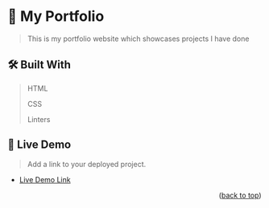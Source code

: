 # 📖 My Portfolio

>This is my portfolio website which showcases projects I have done


## 🛠 Built With <a name="built-with"></a>

> HTML
>
> 
> CSS
>
> Linters

<!-- Features -->

<!-- LIVE DEMO -->

## 🚀 Live Demo <a name="live-demo"></a>

> Add a link to your deployed project.

- [Live Demo Link](https://google.com)

<p align="right">(<a href="#readme-top">back to top</a>)</p>
